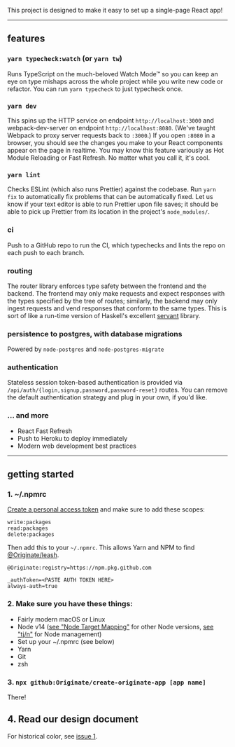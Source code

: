 This project is designed to make it easy to set up a single-page React app!

----

## features

### `yarn typecheck:watch` (or `yarn tw`)

Runs TypeScript on the much-beloved Watch Mode™ so you can keep an eye on type mishaps across the whole project while you write new code or refactor. You can run `yarn typecheck` to just typecheck once.

### `yarn dev`

This spins up the HTTP service on endpoint `http://localhost:3000` and webpack-dev-server on endpoint `http://localhost:8080`. (We've taught Webpack to proxy server requests back to `:3000`.) If you open `:8080` in a browser, you should see the changes you make to your React components appear on the page in realtime. You may know this feature variously as Hot Module Reloading or Fast Refresh. No matter what you call it, it's cool.

### `yarn lint`

Checks ESLint (which also runs Prettier) against the codebase. Run `yarn fix` to automatically fix problems that can be automatically fixed. Let us know if your text editor is able to run Prettier upon file saves; it should be able to pick up Prettier from its location in the project's `node_modules/`.

### ci

Push to a GitHub repo to run the CI, which typechecks and lints the repo on each push to each branch.

### routing

The router library enforces type safety between the frontend and the backend. The frontend may only make requests and expect responses with the types specified by the tree of routes; similarly, the backend may only ingest requests and vend responses that conform to the same types. This is sort of like a run-time version of Haskell's excellent [servant](https://www.servant.dev/) library.

### persistence to postgres, with database migrations

Powered by `node-postgres` and `node-postgres-migrate`

### authentication

Stateless session token-based authentication is provided via `/api/auth/{login,signup,password,password-reset}` routes. You can remove the default authentication strategy and plug in your own, if you'd like.

### ... and more

- React Fast Refresh
- Push to Heroku to deploy immediately
- Modern web development best practices

----

## getting started


### 1. ~/.npmrc

[Create a personal access token](https://github.com/settings/tokens) and make sure to add these scopes:

```
write:packages
read:packages
delete:packages
``` 

Then add this to your `~/.npmrc`. This allows Yarn and NPM to find [@Originate/leash](https://github.com/Originate/leash).


```
@Originate:registry=https://npm.pkg.github.com

_authToken=<PASTE AUTH TOKEN HERE>
always-auth=true
```

### 2. Make sure you have these things:

- Fairly modern macOS or Linux
- Node v14 ([see "Node Target Mapping"](https://github.com/microsoft/TypeScript/wiki/Node-Target-Mapping) for other Node versions, [see "tj/n"](https://github.com/tj/n) for Node management)
- Set up your ~/.npmrc (see below)
- Yarn
- Git
- zsh


### 3. `npx github:Originate/create-originate-app [app name]`

There!

## 4. Read our design document

For historical color, see [issue 1](https://github.com/Originate/create-originate-app/issues/1).

